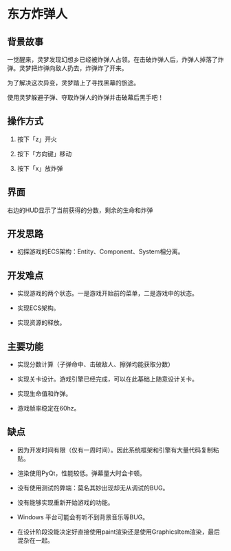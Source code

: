 # 东方炸弹人

## 背景故事

一觉醒来，灵梦发现幻想乡已经被炸弹人占领。在击破炸弹人后，炸弹人掉落了炸弹。灵梦把炸弹向敌人扔去，炸弹炸了开来。

为了解决这次异变，灵梦踏上了寻找黑幕的旅途。

使用灵梦躲避子弹、夺取炸弹人的炸弹并击破幕后黑手吧！

## 操作方式

1. 按下「z」开火

2. 按下「方向键」移动

3. 按下「x」放炸弹

## 界面

右边的HUD显示了当前获得的分数，剩余的生命和炸弹

## 开发思路

- 初探游戏的ECS架构：Entity、Component、System相分离。

## 开发难点

- 实现游戏的两个状态。一是游戏开始前的菜单，二是游戏中的状态。

- 实现ECS架构。

- 实现资源的释放。

## 主要功能

- 实现分数计算（子弹命中、击破敌人、擦弹均能获取分数）

- 实现关卡设计。游戏引擎已经完成，可以在此基础上随意设计关卡。

- 实现生命值和炸弹。

- 游戏帧率稳定在60hz。

## 缺点

- 因为开发时间有限（仅有一周时间）。因此系统框架和引擎有大量代码复制粘贴。

- 渲染使用PyQt，性能较低。弹幕量大时会卡顿。

- 没有使用测试的弊端：莫名其妙出现却无从调试的BUG。

- 没有能够实现重新开始游戏的功能。

- Windows 平台可能会有听不到背景音乐等BUG。

- 在设计阶段没能决定好直接使用paint渲染还是使用GraphicsItem渲染，最后混杂在一起。
